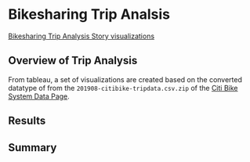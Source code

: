 # Bikesharing Trip Analsis
[Bikesharing Trip Analysis Story visualizations](https://public.tableau.com/app/profile/vincent.zhang3409/viz/BikesharingTripAnalysis/TripAnalysis?publish=yes)

## Overview of Trip Analysis
From tableau, a set of visualizations are created based on the converted datatype of from the <code>201908-citibike-tripdata.csv.zip</code> of the [Citi Bike System Data Page](https://www.citibikenyc.com/system-data).


## Results

## Summary
